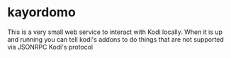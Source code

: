 # kayordomo
This is a very small web service to interact with Kodi locally. When it is up and running you can tell kodi's addons to do things that are not supported via JSONRPC Kodi's protocol
